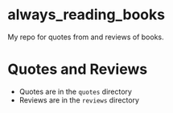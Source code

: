 
# always_reading_books

My repo for quotes from and reviews of books.

# Quotes and Reviews

- Quotes are in the `quotes` directory
- Reviews are in the `reviews` directory

